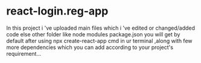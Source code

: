 # react-login.reg-app
In this project i 've uploaded main files which i 've edited or changed/added code else other folder like node modules package.json you will get by default after using npx create-react-app cmd in ur terminal ,along with few more dependencies which you can add according to your project's requirement... 
